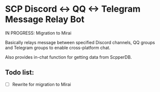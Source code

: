 # SCP Discord <-> QQ <-> Telegram Message Relay Bot

IN PROGRESS: Migration to Mirai

Basically relays message between specified Discord channels, QQ groups and Telegram groups to enable cross-platform chat.

Also provides in-chat function for getting data from ScpperDB.

Todo list:
------
* [ ] Rewrite for migration to Mirai
